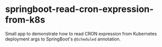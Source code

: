 # springboot-read-cron-expression-from-k8s

Small app to demonstrate how to read CRON expression from Kubernetes deployment args to SpringBoot's `@Scheduled` annotation.
